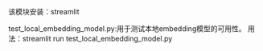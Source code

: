 该模块安装：streamlit

test_local_embedding_model.py:用于测试本地embedding模型的可用性。
用法：streamlit run test_local_embedding_model.py

